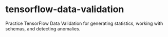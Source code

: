 # tensorflow-data-validation
Practice TensorFlow Data Validation for generating statistics, working with schemas, and detecting anomalies.

